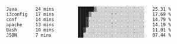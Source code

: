 
<!--START_SECTION:waka-->

```text
Java       24 mins         ██████▒░░░░░░░░░░░░░░░░░░   25.31 %
i3config   17 mins         ████▒░░░░░░░░░░░░░░░░░░░░   17.69 %
conf       14 mins         ███▓░░░░░░░░░░░░░░░░░░░░░   14.79 %
apache     13 mins         ███▓░░░░░░░░░░░░░░░░░░░░░   14.19 %
Bash       10 mins         ██▓░░░░░░░░░░░░░░░░░░░░░░   11.01 %
JSON       7 mins          ██░░░░░░░░░░░░░░░░░░░░░░░   07.44 %
```

<!--END_SECTION:waka-->

<!--unk0e-ctrlmd-blitzh-->
